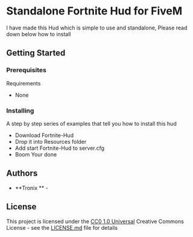 # Standalone Fortnite Hud for FiveM

I have made this Hud which is simple to use and standalone, Please read down below how to install



## Getting Started


### Prerequisites

Requirements 
- None

### Installing

A step by step series of examples that tell you how to install this hud

- Download Fortnite-Hud
- Drop it into Resources folder 
- Add start Fortnite-Hud to server.cfg
- Boom Your done


## Authors

  - **Tronix ** - 

## License

This project is licensed under the [CC0 1.0 Universal](LICENSE.md)
Creative Commons License - see the [LICENSE.md](LICENSE.md) file for
details
